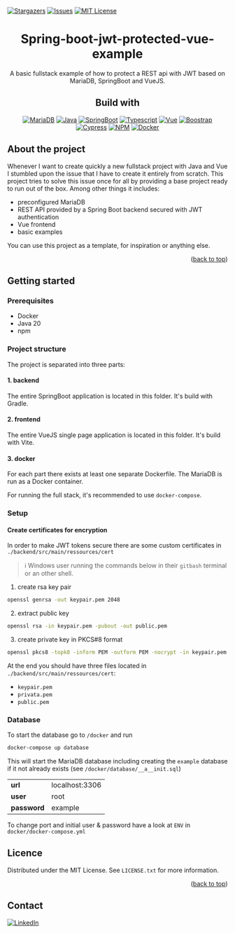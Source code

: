 <a name="readme-top"></a>

[![Stargazers][stars-shield]][stars-url]
[![Issues][issues-shield]][issues-url]
[![MIT License][license-shield]][license-url]

<div style="text-align:center">

# Spring-boot-jwt-protected-vue-example
A basic fullstack example of how to protect a REST api with JWT based on MariaDB, SpringBoot and VueJS.

## Build with 
[![MariaDB][MariaDB-shield]][MariaDB-url]
[![Java][Java-shield]][Java-url]
[![SpringBoot][SpringBoot-shield]][SpringBoot-url]
[![Typescript][Typescript-shield]][Typescript-url]
[![Vue][Vue-shield]][Vue-url]
[![Boostrap][Bootstrap-shield]][Bootstrap-url]
[![Cypress][Cypress-shield]][Cypress-url]
[![NPM][NPM-shield]][NPM-url]
[![Docker][Docker-shield]][Docker-url]

</div>

## About the project

Whenever I want to create quickly a new fullstack project with Java and Vue I stumbled upon the issue that I have to create it entirely from scratch. This project tries to solve this issue once for all by providing a base project ready to run out of the box. Among other things it includes:

* preconfigured MariaDB
* REST API provided by a Spring Boot backend secured with JWT authentication
* Vue frontend
* basic examples

You can use this project as a template, for inspiration or anything else.

<p align="right">(<a href="#readme-top">back to top</a>)</p>

## Getting started
### Prerequisites
* Docker
* Java 20
* npm

### Project structure

The project is separated into three parts:
#### 1. backend
The entire SpringBoot application is located in this folder. It's build with Gradle.

#### 2. frontend
The entire VueJS single page application is located in this folder. It's build with Vite.

#### 3. docker
For each part there exists at least one separate Dockerfile. 
The MariaDB is run as a Docker container.

For running the full stack, it's recommended to use `docker-compose`.

### Setup
#### Create certificates for encryption
In order to make JWT tokens secure there are some custom certificates in `./backend/src/main/ressources/cert`

> :information_source: Windows user running the commands below in their ``gitbash`` terminal or an other shell.

1. create rsa key pair
```sh
openssl genrsa -out keypair.pem 2048
```
2. extract public key
```sh
openssl rsa -in keypair.pem -pubout -out public.pem
```
3. create private key in PKCS#8 format
```sh
openssl pkcs8 -topk8 -inform PEM -outform PEM -nocrypt -in keypair.pem -out private.pem 
```

At the end you should have three files located in `./backend/src/main/ressources/cert`:
* ``keypair.pem``
* ``privata.pem``
* ``public.pem``

### Database

To start the database go to `/docker` and run
```sh
docker-compose up database
```

This will start the MariaDB database including creating the `example` database if it not already exists (see `/docker/database/__a__init.sql`)

|              |                |
|--------------|----------------|
| **url**      | localhost:3306 |
| **user**     | root           |
| **password** | example        |

To change port and initial user & password have a look at ``ENV`` in `docker/docker-compose.yml`

## Licence
Distributed under the MIT License. See `LICENSE.txt` for more information.

<p align="right">(<a href="#readme-top">back to top</a>)</p>

## Contact
[![LinkedIn][linkedin-shield]][linkedin-url]

<!-- MARKDOWN VARIABLES -->
[forks-shield]: https://img.shields.io/github/forks/wprogLK/spring-boot-jwt-protected-vue-example.svg?style=for-the-badge
[forks-url]: https://github.com/wprogLK/spring-boot-jwt-protected-vue-example/network/members
[stars-shield]: https://img.shields.io/github/stars/wprogLK/spring-boot-jwt-protected-vue-example.svg?style=for-the-badge
[stars-url]: https://github.com/wprogLK/spring-boot-jwt-protected-vue-example/stargazers
[issues-shield]: https://img.shields.io/github/issues/wprogLK/spring-boot-jwt-protected-vue-example.svg?style=for-the-badge
[issues-url]: https://github.com/wprogLK/spring-boot-jwt-protected-vue-example/issues
[license-shield]: https://img.shields.io/github/license/wprogLK/spring-boot-jwt-protected-vue-example.svg?style=for-the-badge
[license-url]: https://github.com/wprogLK/spring-boot-jwt-protected-vue-example/blob/main/LICENSE.txt

[SpringBoot-shield]: https://img.shields.io/badge/SpringBoot-000000?style=for-the-badge&logo=spring-boot
[SpringBoot-url]: https://spring.io/
[MariaDB-shield]: https://img.shields.io/badge/MariaDb-000000?style=for-the-badge&logo=mariadb
[MariaDB-url]: https://mariadb.org/
[Vue-shield]: https://img.shields.io/badge/Vue%203-000000?style=for-the-badge&logo=vuedotjs
[Vue-url]: https://vuejs.org/
[Cypress-shield]: https://img.shields.io/badge/Cypress-000000?style=for-the-badge&logo=cypress
[Cypress-url]: https://www.cypress.io/
[Bootstrap-shield]: https://img.shields.io/badge/Bootstrap-000000?style=for-the-badge&logo=bootstrap
[Bootstrap-url]: https://getbootstrap.com/
[NPM-shield]: https://img.shields.io/badge/NPM-000000?style=for-the-badge&logo=npm
[NPM-url]: https://www.npmjs.com/
[Typescript-shield]: https://img.shields.io/badge/Typescript-000000?style=for-the-badge&logo=typescript
[Typescript-url]: https://www.typescriptlang.org/
[Java-shield]: https://img.shields.io/badge/Java-000000?style=for-the-badge&logo=openjdk
[Java-url]: https://www.java.com/
[Docker-shield]: https://img.shields.io/badge/Docker-000000?style=for-the-badge&logo=docker
[Docker-url]: https://docker.com

[linkedin-shield]:https://img.shields.io/badge/Lukas%20Adrian%20Keller%20on%20LinkedIn-0077B5?&logo=linkedin&logoColor=white
[linkedin-url]: https://www.linkedin.com/in/wproglk/




